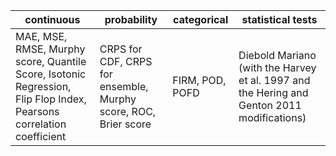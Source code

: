 | continuous                   | probability                        | categorical                      | statistical tests      |
| ----------                   | -----------                        | -----------                      | -----------            |
| MAE, MSE, RMSE, Murphy score, Quantile Score, Isotonic Regression, Flip Flop Index, Pearsons correlation coefficient | CRPS for CDF, CRPS for ensemble, Murphy score, ROC, Brier score        | FIRM, POD, POFD | Diebold Mariano (with the Harvey et al. 1997 and the Hering and Genton 2011 modifications)|

